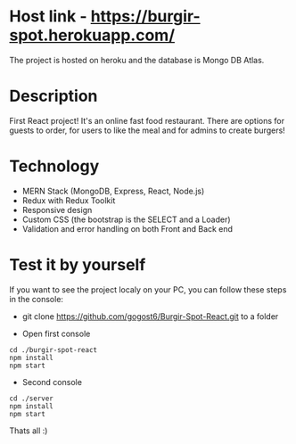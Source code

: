 # Host link - https://burgir-spot.herokuapp.com/

The project is hosted on heroku and the database is Mongo DB Atlas.

# Description

First React project! It's an online fast food restaurant.
There are options for guests to order, for users to like the meal and for admins to create burgers!

# Technology

-   MERN Stack (MongoDB, Express, React, Node.js)
-   Redux with Redux Toolkit
-   Responsive design
-   Custom CSS (the bootstrap is the SELECT and a Loader)
-   Validation and error handling on both Front and Back end

# Test it by yourself

If you want to see the project localy on your PC, you can follow these steps in the console:

-   git clone https://github.com/gogost6/Burgir-Spot-React.git to a folder

-   Open first console

```
cd ./burgir-spot-react
npm install
npm start
```

-   Second console

```
cd ./server
npm install
npm start
```

Thats all :)
